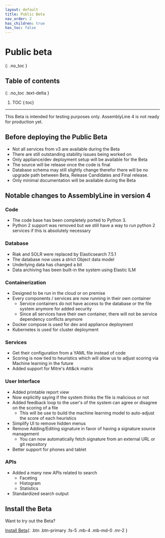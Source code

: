 ```yaml
---
layout: default
title: Public Beta
nav_order: 2
has_children: true
has_toc: false
---
```


# Public beta
{: .no_toc }

## Table of contents
{: .no_toc .text-delta }

1. TOC
{:toc}

---

This Beta is intended for testing purposes only. AssemblyLine 4 is not ready for production yet.

## Before deploying the Public Beta

- Not all services from v3 are available during the Beta
- There are still outstanding stability issues being worked on
- Only appliance/dev deployment setup will be available for the Beta
- The source will be release once the code is final
- Database schema may still slightly change therefor there will be no upgrade path between Beta, Release Candidates and Final release.
- Only minimal documentation will be available during the Beta

## Notable changes to AssemblyLine in version 4

### Code

- The code base has been completely ported to Python 3. 
- Python 2 support was removed but we still have a way to run python 2 services if this is absolutely necessary

### Database

- Riak and SOLR were replaced by Elasticsearch 7.5.1 
- The database now uses a strict Object data model
- Underlying data has changed a bit
- Data archiving has been built-in the system using Elastic ILM 

### Containerization

- Designed to be run in the cloud or on premise
- Every components / services are now running in their own container 
    - Service containers do not have access to the database or the file system anymore for added security
    - Since all services have their own container, there will not be service dependency conflicts anymore
- Docker compose is used for dev and appliance deployment 
- Kubernetes is used for cluster deployment

### Services
    
- Get their configuration from a YAML file instead of code
- Scoring is now tied to heuristics which will allow us to adjust scoring via Machine learning in the future
- Added support for Mitre's Att&ck matrix 

### User Interface

- Added printable report view
- Now explicitly saying if the system thinks the file is malicious or not
- Added feedback loop to the user's of the system can agree or disagree on the scoring of a file
    - This will be use to build the machine learning model to auto-adjust the score of each heuristics
- Simplify UI to remove hidden menus
- Remove Adding/Editing signature in favor of having a signature source management
    - You can now automatically fetch signature from an external URL or git repository
- Better support for phones and tablet 

### APIs

- Added a many new APIs related to search
    - Faceting
    - Histogram
    - Statistics
- Standardized search output

## Install the Beta

Want to try out the Beta?

[Install Beta](./public_beta/install.html){: .btn .btn-primary .fs-5 .mb-4 .mb-md-0 .mr-2 }

